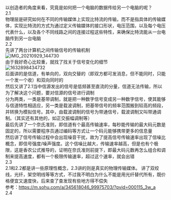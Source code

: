 以创造者的角度来看，究竟是如何把一个电脑的数据传给另一个电脑的呢？ </br>
2.1 </br>
物理层是研究如何在不同的传输媒体上实现比特流的传输，而不是指具体的传输媒体，实现比特流的方式为通过定义传输媒体的接口形状，电压范围，以及每个电压代表什么，以及各个不同线路之间的连接过程这些特性，来确保比特流能从一台电脑传到另一台电脑</br>
2.2 </br>
先讲了两台计算机之间传输信号的传输机制</br>
![IMG_20210929_144730](https://user-images.githubusercontent.com/74129445/135217295-5d18c958-1b49-47a0-9c6c-183e2df5578d.jpg)</br>
由于我好奇心比较重，就找了找关于信号变化的细节</br>
![1632898434732](https://user-images.githubusercontent.com/74129445/135218078-347be840-2d6a-426e-b260-b1ee8d11f4de.jpeg)</br>
后面讲的是信道，有单向的，双向交替的（即双方都可发消息，但不能同时，只能一个发一个收）和双向同时的</br>
然后又讲了2.1当中信源发出的信号是低频甚至直流的分量，信道无法传输，所以为了解决这个问题，要对信源的信号进行调制</br>
分为两类，一类是基带调制，就是把一种数字信号变成另一种数字信号，使其能够与信道特性相适应，另一类是载波调制，把基带信号的频率范围搬到较高的频段，并转换为模拟信号。其中，由载波调制的信号为带通信号，载波调制又叫带通调制。（其实还有其他的，如正交振幅调制等）</br>
最后先讲了一个奈氏准则，即信道有个最高传输速率，每秒能传输的最大码元数是固定的，所以需要程序员通过编码等方式让一个码元能够携带更多的信息量</br>
然后讲了信号传输过程中会出现噪音干扰，故为了提高信号传输速率出现了信噪比概念，即信号强度/噪声强度。这个信噪比越大，传输速率越高，但是也有个极限，这是香农公式推导的，证明在奈氏准则前提下，即最大码元数再怎么组合和调制来提高速度，都有一个极限传输速率，超过这个速率，就会出错</br>
2.3</br>
2.1和2.2都是讲一些原理性概念，2.3讲的则是真实的物理传输媒体。
讲了双绞线，光纤，架空明线等等方式，不过我不明白为什么不能是用光纤替代所有，既价格便宜又速度快，后来查了查发现有些地方得不偿失</br>
参考：https://m.sohu.com/a/345618046_99975703/?pvid=000115_3w_a</br>
2.4</br>
